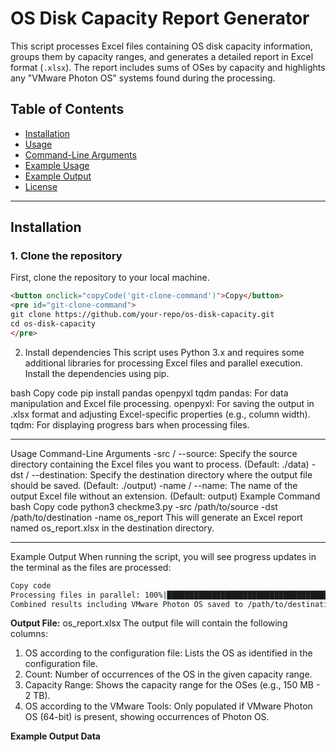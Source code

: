 # OS Disk Capacity Report Generator

This script processes Excel files containing OS disk capacity information, groups them by capacity ranges, and generates a detailed report in Excel format (`.xlsx`). The report includes sums of OSes by capacity and highlights any "VMware Photon OS" systems found during the processing.

## Table of Contents
- [Installation](#installation)
- [Usage](#usage)
- [Command-Line Arguments](#command-line-arguments)
- [Example Usage](#example-usage)
- [Example Output](#example-output)
- [License](#license)

---

## Installation

### 1. Clone the repository
First, clone the repository to your local machine.

```html
<button onclick="copyCode('git-clone-command')">Copy</button>
<pre id="git-clone-command">
git clone https://github.com/your-repo/os-disk-capacity.git
cd os-disk-capacity
</pre>
```
2. Install dependencies
This script uses Python 3.x and requires some additional libraries for processing Excel files and parallel execution. Install the dependencies using pip.

bash
Copy code
pip install pandas openpyxl tqdm
pandas: For data manipulation and Excel file processing.
openpyxl: For saving the output in .xlsx format and adjusting Excel-specific properties (e.g., column width).
tqdm: For displaying progress bars when processing files.


----
Usage
Command-Line Arguments
-src / --source: Specify the source directory containing the Excel files you want to process. (Default: ./data)
-dst / --destination: Specify the destination directory where the output file should be saved. (Default: ./output)
-name / --name: The name of the output Excel file without an extension. (Default: output)
Example Command
bash
Copy code
python3 checkme3.py -src /path/to/source -dst /path/to/destination -name os_report
This will generate an Excel report named os_report.xlsx in the destination directory.

----
Example Output
When running the script, you will see progress updates in the terminal as the files are processed:

```bash
Copy code
Processing files in parallel: 100%|████████████████████████████████████████| 10/10 [00:10<00:00,  1.02s/it]
Combined results including VMware Photon OS saved to /path/to/destination/os_report.xlsx
```
**Output File:** os_report.xlsx
The output file will contain the following columns:

1. OS according to the configuration file: Lists the OS as identified in the configuration file.  
2. Count: Number of occurrences of the OS in the given capacity range.  
3. Capacity Range: Shows the capacity range for the OSes (e.g., 150 MB - 2 TB).  
4. OS according to the VMware Tools: Only populated if VMware Photon OS (64-bit) is present, showing occurrences of Photon OS.  

**Example Output Data**


